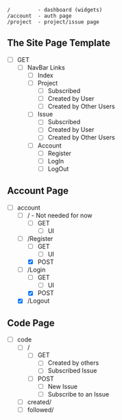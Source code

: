 ```
/         - dashboard (widgets)
/account  - auth page
/project  - project/issue page
```

## The Site Page Template
- [ ] GET
  - [ ] NavBar Links
    - [ ] Index
    - [ ] Project
      - [ ] Subscribed
      - [ ] Created by User
      - [ ] Created by Other Users
    - [ ] Issue
      - [ ] Subscribed
      - [ ] Created by User
      - [ ] Created by Other Users
    - [ ] Account
      - [ ] Register
      - [ ] LogIn
      - [ ] LogOut

## Account Page
- [ ] account
  - [ ] / - Not needed for now
    - [ ] GET
      - [ ] UI
  - [ ] /Register
    - [ ] GET
      - [ ] UI
    - [x] POST
  - [ ] /Login
    - [ ] GET
      - [ ] UI
    - [x] POST
  - [x] /Logout

## Code Page
- [ ] code
  - [ ] /
    - [ ] GET
      - [ ] Created by others
      - [ ] Subscribed Issue
    - [ ] POST
      - [ ] New Issue
      - [ ] Subscribe to an Issue
  - [ ] created/
  - [ ] followed/
